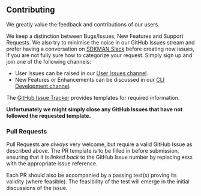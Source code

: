 ## Contributing

We greatly value the feedback and contributions of our users.

We keep a distinction between Bugs/Issues, New Features and Support Requests. We also try to minimise the noise in our GitHub Issues stream and prefer having a conversation on [SDKMAN Slack](https://slack.sdkman.io) before creating new issues, if you are not fully sure how to categorize your request. Simply sign up and join one of the following channels:

- User Issues can be raised in our [User Issues channel](https://sdkman.slack.com/app_redirect?channel=user-issues).
- New Features or Enhancements can be discussed in our [CLI Development channel](https://sdkman.slack.com/app_redirect?channel=cli-development).

The [GitHub Issue Tracker](https://github.com/sdkman/sdkman-cli/issues/new) provides templates for required information.

**Unfortunately we might simply close any GitHub Issues that have not followed the requested template.**

### Pull Requests

Pull Requests are _always_ very welcome, but require a valid GitHub Issue as described above. The PR template is to be filled in before submission, ensuring that it is _linked back_ to the GitHub Issue number by replacing `#XXX` with the appropriate issue reference.

Each PR should also be accompanied by a passing test(s) proving its validity (where feasible). The feasibility of the test will emerge in the initial discussions of the issue.
